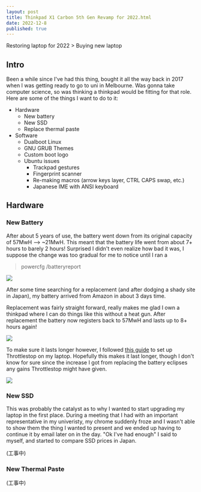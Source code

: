 ```yaml
---
layout: post
title: Thinkpad X1 Carbon 5th Gen Revamp for 2022.html
date: 2022-12-8
published: true
---
```

Restoring laptop for 2022 > Buying new laptop

## Intro

Been a while since I've had this thing, bought it all the way back in 2017 when I was getting ready to go to uni in Melbourne.
Was gonna take computer science, so was thinking a thinkpad would be fitting for that role.
Here are some of the things I want to do to it:

- Hardware
  - New battery
  - New SSD
  - Replace thermal paste
- Software
  - Dualboot Linux
  - GNU GRUB Themes
  - Custom boot logo
  - Ubuntu issues
      - Trackpad gestures
      - Fingerprint scanner
      - Re-making macros (arrow keys layer, CTRL CAPS swap, etc.)
      - Japanese IME with ANSI keyboard


## Hardware
### New Battery
After about 5 years of use, the battery went down from its original capacity of 57MwH --> ~21MwH.
This meant that the battery life went from about 7+ hours to barely 2 hours! Surprised I didn't even realize how bad it was, I suppose the change was too gradual for me to notice until I ran a 
> powercfg /batteryreport

![](https://i.imgur.com/V0m0Pr7.png)

After some time searching for a replacement (and after dodging a shady site in Japan), my battery arrived from Amazon in about 3 days time.

Replacement was fairly straight forward, really makes me glad I own a thinkpad where I can do things like this without a heat gun. After replacement the battery now registers back to 57MwH and lasts up to 8+ hours again!

![](https://i.imgur.com/rpFwipd.png)

To make sure it lasts longer however, I followed [this guide](https://www.ultrabookreview.com/31385-the-throttlestop-guide/) to set up Throttlestop on my laptop. 
Hopefully this makes it last longer, though I don't know for sure since the increase I got from replacing the battery eclipses any gains Throttlestop might have given.

![](https://i.imgur.com/GvBEpNq.png)


### New SSD
This was probably the catalyst as to why I wanted to start upgrading my laptop in the first place.
During a meeting that I had with an important representative in my univeristy, my chrome suddenly froze and I wasn't able to show them the thing I wanted to present and we ended up having to continue it by email later on in the day. "Ok I've had enough" I said to myself, and started to compare SSD prices in Japan.

(工事中)


### New Thermal Paste
(工事中)
<!--stackedit_data:
eyJoaXN0b3J5IjpbLTE2OTQ2Mjk4MzhdfQ==
-->
